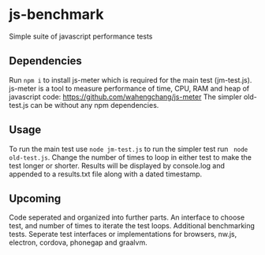 # js-benchmark
Simple suite of javascript performance tests

## Dependencies
Run `npm i` to install js-meter which is required for the main test (jm-test.js).
js-meter is a tool to measure performance of time, CPU, RAM and heap of javascript code: https://github.com/wahengchang/js-meter
The simpler old-test.js can be without any npm dependencies.

## Usage
To run the main test use `node jm-test.js` to run the simpler test run ` node old-test.js`.
Change the number of times to loop in either test to make the test longer or shorter.
Results will be displayed by console.log and appended to a results.txt file along with a dated timestamp.

## Upcoming
Code seperated and organized into further parts.
An interface to choose test, and number of times to iterate the test loops.
Additional benchmarking tests.
Seperate test interfaces or implementations for browsers, nw.js, electron, cordova, phonegap and graalvm.

